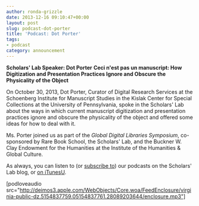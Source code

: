 ```yaml
---
author: ronda-grizzle
date: 2013-12-16 09:10:47+00:00
layout: post
slug: podcast-dot-porter
title: 'Podcast: Dot Porter'
tags:
- podcast
category: announcement
---
```


**Scholars' Lab Speaker: Dot Porter**
**Ceci n'est pas un manuscript: How Digitization and Presentation Practices Ignore and Obscure the Physicality of the Object**

On October 30, 2013, Dot Porter, Curator of Digital Research Services at the Schoenberg Institute for Manuscript Studies in the Kislak Center for Special Collections at the University of Pennsylvania, spoke in the Scholars' Lab about the ways in which current manuscript digitization and presentation practices ignore and obscure the physicality of the object and offered some ideas for how to deal with it.

Ms. Porter joined us as part of the _Global Digital Libraries Symposium_, co-sponsored by Rare Book School, the Scholars' Lab, and the Buckner W. Clay Endowment for the Humanities at the Institute of the Humanities & Global Culture.

As always, you can listen to (or [subscribe to](https://scholarslab.org/category/podcasts/)) our podcasts on the Scholars' Lab blog, or [on iTunesU](http://itunes.apple.com/us/itunes-u/scholars-lab-speaker-series/id401906619).

[podloveaudio src="http://deimos3.apple.com/WebObjects/Core.woa/FeedEnclosure/virginia-public-dz.5154837759.05154837761.28089203644/enclosure.mp3"]

